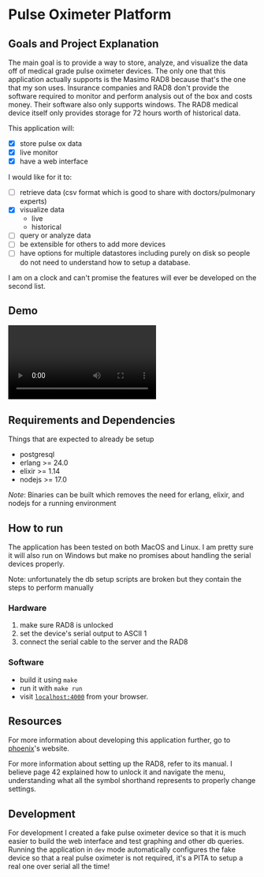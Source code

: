 # Pulse Oximeter Platform

## Goals and Project Explanation

The main goal is to provide a way to store, analyze, and visualize the data off of medical grade pulse oximeter devices.
The only one that this application actually supports is the Masimo RAD8 because that's the one that my son uses.
Insurance companies and RAD8 don't provide the software required to monitor and perform analysis out of the box and costs money.
Their software also only supports windows.
The RAD8 medical device itself only provides storage for 72 hours worth of historical data.

This application will:

- [x] store pulse ox data
- [x] live monitor
- [x] have a web interface

I would like for it to:

- [ ] retrieve data (csv format which is good to share with doctors/pulmonary experts)
- [x] visualize data
    * live
    * historical
- [ ] query or analyze data
- [ ] be extensible for others to add more devices
- [ ] have options for multiple datastores including purely on disk so people do not need to understand how to setup a database.

I am on a clock and can't promise the features will ever be developed on the second list.

## Demo

![Demo](/demo.mov)

## Requirements and Dependencies

Things that are expected to already be setup

* postgresql
* erlang >= 24.0
* elixir >= 1.14
* nodejs >= 17.0

_Note_: Binaries can be built which removes the need for erlang, elixir, and nodejs for a running environment

## How to run

The application has been tested on both MacOS and Linux.
I am pretty sure it will also run on Windows but make no promises about handling the serial devices properly.

Note: unfortunately the db setup scripts are broken but they contain the steps to perform manually

### Hardware

1. make sure RAD8 is unlocked
1. set the device's serial output to ASCII 1
1. connect the serial cable to the server and the RAD8

### Software

* build it using `make`
* run it with `make run`
* visit [`localhost:4000`](http://localhost:4000) from your browser.

## Resources

For more information about developing this application further, go to [phoenix](https://phoenixframework.org)'s website.

For more information about setting up the RAD8, refer to its manual.
I believe page 42 explained how to unlock it and navigate the menu, understanding what all the symbol shorthand represents to properly change settings.

## Development

For development I created a fake pulse oximeter device so that it is much easier to build the web interface and test graphing and other db queries.
Running the application in `dev` mode automatically configures the fake device so that a real pulse oximeter is not required, it's a PITA to setup a real one over serial all the time!
